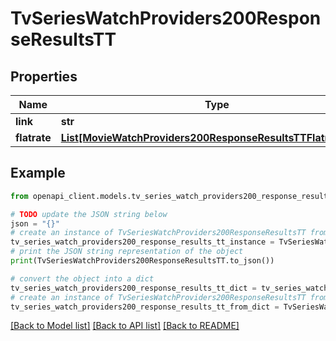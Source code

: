 # TvSeriesWatchProviders200ResponseResultsTT


## Properties

Name | Type | Description | Notes
------------ | ------------- | ------------- | -------------
**link** | **str** |  | [optional] 
**flatrate** | [**List[MovieWatchProviders200ResponseResultsTTFlatrateInner]**](MovieWatchProviders200ResponseResultsTTFlatrateInner.md) |  | [optional] 

## Example

```python
from openapi_client.models.tv_series_watch_providers200_response_results_tt import TvSeriesWatchProviders200ResponseResultsTT

# TODO update the JSON string below
json = "{}"
# create an instance of TvSeriesWatchProviders200ResponseResultsTT from a JSON string
tv_series_watch_providers200_response_results_tt_instance = TvSeriesWatchProviders200ResponseResultsTT.from_json(json)
# print the JSON string representation of the object
print(TvSeriesWatchProviders200ResponseResultsTT.to_json())

# convert the object into a dict
tv_series_watch_providers200_response_results_tt_dict = tv_series_watch_providers200_response_results_tt_instance.to_dict()
# create an instance of TvSeriesWatchProviders200ResponseResultsTT from a dict
tv_series_watch_providers200_response_results_tt_from_dict = TvSeriesWatchProviders200ResponseResultsTT.from_dict(tv_series_watch_providers200_response_results_tt_dict)
```
[[Back to Model list]](../README.md#documentation-for-models) [[Back to API list]](../README.md#documentation-for-api-endpoints) [[Back to README]](../README.md)


